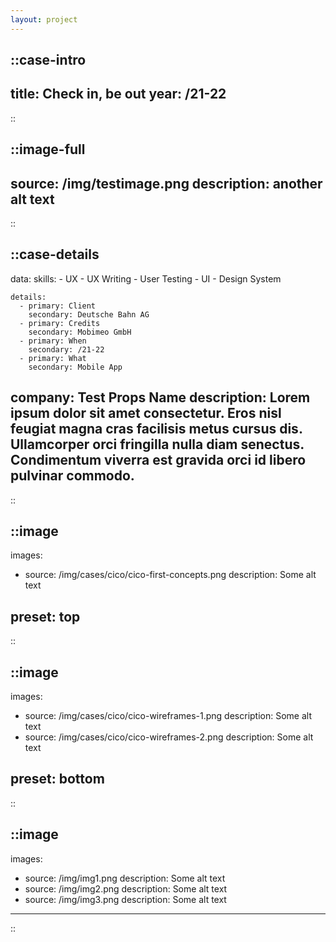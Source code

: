 ```yaml
---
layout: project
---
```




::case-intro
---
title: Check in, be out
year: /21-22
---
::

::image-full
---
source: /img/testimage.png
description: another alt text
---
::

::case-details
---
data:
    skills:
      - UX
      - UX Writing
      - User Testing
      - UI
      - Design System

    details:
      - primary: Client
        secondary: Deutsche Bahn AG
      - primary: Credits
        secondary: Mobimeo GmbH
      - primary: When
        secondary: /21-22
      - primary: What
        secondary: Mobile App
        
company: Test Props Name
description: Lorem ipsum dolor sit amet consectetur. Eros nisl feugiat magna cras facilisis metus cursus dis. Ullamcorper orci fringilla nulla diam senectus. Condimentum viverra est gravida orci id libero pulvinar commodo.
---
::


::image
---
images:
  - source: /img/cases/cico/cico-first-concepts.png
    description: Some alt text

preset: top
---
::

::image
---
images:
  - source: /img/cases/cico/cico-wireframes-1.png
    description: Some alt text
  - source: /img/cases/cico/cico-wireframes-2.png
    description: Some alt text

preset: bottom
---
::

::image
---
images:
  - source: /img/img1.png
    description: Some alt text
  - source: /img/img2.png
    description: Some alt text
  - source: /img/img3.png
    description: Some alt text
---
::
